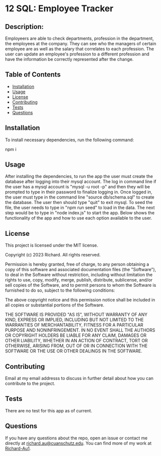 # 12 SQL: Employee Tracker

## Description:
Employeers are able to check departments, profession in the department, the employees at the company. They can see who the managers of certain employee are as well as the salary that correlates to each profession. The user can update an employee's profession to a different profession and have the information be correctly represented after the change. 

## Table of Contents
- [Installation](#installation)
- [Usage](#usage)
- [License](#license)
- [Contributing](#contributing)
- [Tests](#tests)
- [Questions](#questions)

## Installation
To install necessary dependencies, run the following command:

npm i

## Usage
After installing the dependencies, to run the app the user must create the database after logging into their mysql account. The log in command line if the user has a mysql account is "mysql -u root -p" and then they will be prompted to type in their password to finalize logging in. Once logged in, the user must type in the command line "source db/schema.sql" to create the database. The user then should type "quit" to exit mysql. To seed the file, the user needs to type in "npm run seed" to load in the data. The next step would be to type in "node index.js" to start the app. Below shows the functionality of the app and how to use each option available to the user.

## License
This project is licensed under the MIT license.

Copyright (c) 2023 Richard. All rights reserved.

Permission is hereby granted, free of charge, to any person obtaining a copy of this software and associated documentation files (the "Software"), to deal in the Software without restriction, including without limitation the rights to use, copy, modify, merge, publish, distribute, sublicense, and/or sell copies of the Software, and to permit persons to whom the Software is furnished to do so, subject to the following conditions:

The above copyright notice and this permission notice shall be included in all copies or substantial portions of the Software.

THE SOFTWARE IS PROVIDED "AS IS", WITHOUT WARRANTY OF ANY KIND, EXPRESS OR IMPLIED, INCLUDING BUT NOT LIMITED TO THE WARRANTIES OF MERCHANTABILITY, FITNESS FOR A PARTICULAR PURPOSE AND NONINFRINGEMENT. IN NO EVENT SHALL THE AUTHORS OR COPYRIGHT HOLDERS BE LIABLE FOR ANY CLAIM, DAMAGES OR OTHER LIABILITY, WHETHER IN AN ACTION OF CONTRACT, TORT OR OTHERWISE, ARISING FROM, OUT OF OR IN CONNECTION WITH THE SOFTWARE OR THE USE OR OTHER DEALINGS IN THE SOFTWARE.
  
## Contributing
Email at my email addresss to discuss in further detail about how you can contribute to the project.

## Tests

There are no test for this app as of current.
  
## Questions
If you have any questions about the repo, open an issue or contact me directly at [richard.au@cuanschutz.edu](mailto:richard.au@cuanschutz.edu). You can find more of my work at [Richard-Au1](https://github.com/Richard-Au1).


